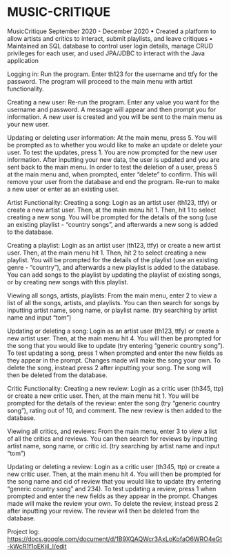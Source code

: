 # MUSIC-CRITIQUE

MusicCritique September 2020 - December 2020
• Created a platform to allow artists and critics to interact, submit playlists, and leave critiques
• Maintained an SQL database to control user login details, manage CRUD privileges for each user, and used JPA/JDBC to interact with the Java application

Logging in: 
Run the program.  Enter th123 for the username and ttfy for the password.  The program will proceed to the main menu with artist functionality.

Creating a new user: 
Re-run the program.  Enter any value you want for the username and password.  A message will appear and then prompt you for information.  A new user is created and you will be sent to the main menu as your new user.

Updating or deleting user information: 
At the main menu, press 5.  You will be prompted as to whether you would like to make an update or delete your user.  To test the updates, press 1.  You are now prompted for the new user information.  After inputting your new data, the user is updated and you are sent back to the main menu.
In order to test the deletion of a user, press 5 at the main menu and, when prompted, enter “delete” to confirm.  This will remove your user from the database and end the program.  Re-run to make a new user or enter as an existing user.

Artist Functionality:
Creating a song: 
Login as an artist user (th123, ttfy) or create a new artist user.  Then, at the main menu hit 1. Then, hit 1 to select creating a new song. You will be prompted for the details of the song (use an existing playlist - “country songs”, and afterwards a new song is added to the database.

Creating a playlist: 
Login as an artist user (th123, ttfy) or create a new artist user.  Then, at the main menu hit 1. Then, hit 2 to select creating a new playlist. You will be prompted for the details of the playlist (use an existing genre - “country”), and afterwards a new playlist is added to the database.  You can add songs to the playlist by updating the playlist of existing songs, or by creating new songs with this playlist.

Viewing all songs, artists, playlists: 
From the main menu, enter 2 to view a list of all the songs, artists, and playlists.  You can then search for songs by inputting artist name, song name, or playlist name.  (try searching by artist name and input “tom”)

Updating or deleting a song: 
Login as an artist user (th123, ttfy) or create a new artist user.  Then, at the main menu hit 4.  You will then be prompted for the song that you would like to update (try entering “generic country song”).  To test updating a song, press 1 when prompted and enter the new fields as they appear in the prompt.  Changes made will make the song your own.  To delete the song, instead press 2 after inputting your song.  The song will then be deleted from the database.

Critic Functionality: 
Creating a new review: 
Login as a critic user (th345, ttp) or create a new critic user.  Then, at the main menu hit 1. You will be prompted for the details of the review: enter the song (try “generic country song”), rating out of 10, and comment.  The new review is then added to the database.

Viewing all critics, and reviews: 
From the main menu, enter 3 to view a list of all the critics and reviews.  You can then search for reviews by inputting artist name, song name, or critic id.  (try searching by artist name and input “tom”)

Updating or deleting a review: 
Login as a critic user (th345, ttp) or create a new critic user.  Then, at the main menu hit 4.  You will then be prompted for the song name and cid of review that you would like to update (try entering “generic country song” and 234).  To test updating a review, press 1 when prompted and enter the new fields as they appear in the prompt. Changes made will make the review your own. To delete the review, instead press 2 after inputting your review.  The review will then be deleted from the database.


Project log:
https://docs.google.com/document/d/1B9XQAQWcr3AxLoKofaO6WRO4eGt-kWcR1f1oEKjil_I/edit
